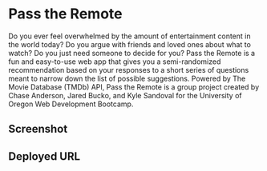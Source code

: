 # Pass the Remote
Do you ever feel overwhelmed by the amount of entertainment content in the world today? Do you argue with friends and loved ones about what to watch? Do you just need someone to decide for you? Pass the Remote is a fun and easy-to-use web app that gives you a semi-randomized recommendation based on your responses to a short series of questions meant to narrow down the list of possible suggestions. Powered by The Movie Database (TMDb) API, Pass the Remote is a group project created by Chase Anderson, Jared Bucko, and Kyle Sandoval for the University of Oregon Web Development Bootcamp.

## Screenshot

## Deployed URL